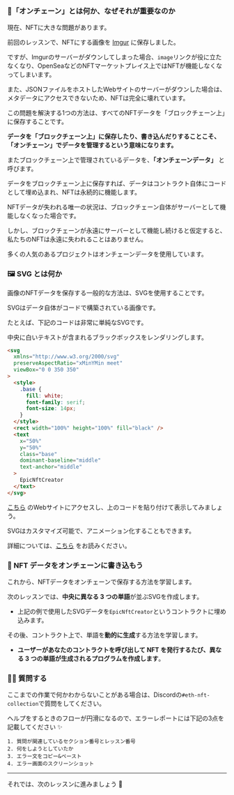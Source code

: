### 🔗「オンチェーン」とは何か、なぜそれが重要なのか

現在、NFTに大きな問題があります。

前回のレッスンで、NFTにする画像を [Imgur](https://imgur.com/) に保存しました。

ですが、Imgurのサーバーがダウンしてしまった場合、`image`リンクが役に立たなくなり、OpenSeaなどのNFTマーケットプレイス上ではNFTが機能しなくなってしまいます。

また、JSONファイルをホストしたWebサイトのサーバーがダウンした場合は、メタデータにアクセスできないため、NFTは完全に壊れています。

この問題を解決する1つの方法は、すべてのNFTデータを「ブロックチェーン上」に保存することです。

**データを「ブロックチェーン上」に保存したり、書き込んだりすることこそ、「オンチェーン」でデータを管理するという意味になります。**

またブロックチェーン上で管理されているデータを、**「オンチェーンデータ」** と呼びます。

データをブロックチェーン上に保存すれば、データはコントラクト自体にコードとして埋め込まれ、NFTは永続的に機能します。

NFTデータが失われる唯一の状況は、ブロックチェーン自体がサーバーとして機能しなくなった場合です。

しかし、ブロックチェーンが永遠にサーバーとして機能し続けると仮定すると、私たちのNFTは永遠に失われることはありません。

多くの人気のあるプロジェクトはオンチェーンデータを使用しています。

### 🖼 SVG とは何か

画像のNFTデータを保存する一般的な方法は、SVGを使用することです。

SVGはデータ自体がコードで構築されている画像です。

たとえば、下記のコードは非常に単純なSVGです。

中央に白いテキストが含まれるブラックボックスをレンダリングします。

```html
<svg
  xmlns="http://www.w3.org/2000/svg"
  preserveAspectRatio="xMinYMin meet"
  viewBox="0 0 350 350"
>
  <style>
    .base {
      fill: white;
      font-family: serif;
      font-size: 14px;
    }
  </style>
  <rect width="100%" height="100%" fill="black" />
  <text
    x="50%"
    y="50%"
    class="base"
    dominant-baseline="middle"
    text-anchor="middle"
  >
    EpicNftCreator
  </text>
</svg>
```

[こちら](https://www.svgviewer.dev/) のWebサイトにアクセスし、上のコードを貼り付けて表示してみましょう。

SVGはカスタマイズ可能で、アニメーション化することもできます。

詳細については、[こちら](https://developer.mozilla.org/ja/docs/Web/SVG/Tutorial) をお読みください。

### 🤘 NFT データをオンチェーンに書き込もう

これから、NFTデータをオンチェーンで保存する方法を学習します。

次のレッスンでは、**中央に異なる 3 つの単語**が並ぶSVGを作成します。

- 上記の例で使用したSVGデータを`EpicNftCreator`というコントラクトに埋め込みます。

その後、コントラクト上で、単語を**動的に生成**する方法を学習します。

- **ユーザーがあなたのコントラクトを呼び出して NFT を発行するたび、異なる 3 つの単語が生成されるプログラムを作成します**。

### 🙋‍♂️ 質問する

ここまでの作業で何かわからないことがある場合は、Discordの`#eth-nft-collection`で質問をしてください。

ヘルプをするときのフローが円滑になるので、エラーレポートには下記の3点を記載してください ✨

```
1. 質問が関連しているセクション番号とレッスン番号
2. 何をしようとしていたか
3. エラー文をコピー&ペースト
4. エラー画面のスクリーンショット
```

---

それでは、次のレッスンに進みましょう 🎉
